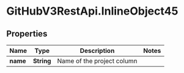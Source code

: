 # GitHubV3RestApi.InlineObject45

## Properties

Name | Type | Description | Notes
------------ | ------------- | ------------- | -------------
**name** | **String** | Name of the project column | 


